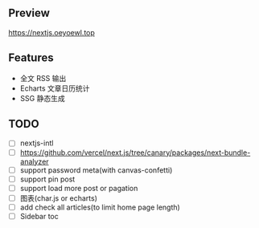 ## Preview

https://nextjs.oeyoewl.top

## Features

- 全文 RSS 输出
- Echarts 文章日历统计
- SSG 静态生成

## TODO

- [ ] nextjs-intl
- [ ] https://github.com/vercel/next.js/tree/canary/packages/next-bundle-analyzer
- [ ] support password meta(with canvas-confetti)
- [ ] support pin post
- [ ] support load more post or pagation
- [ ] 图表(char.js or echarts)
- [ ] add check all articles(to limit home page length)
- [ ] Sidebar toc

